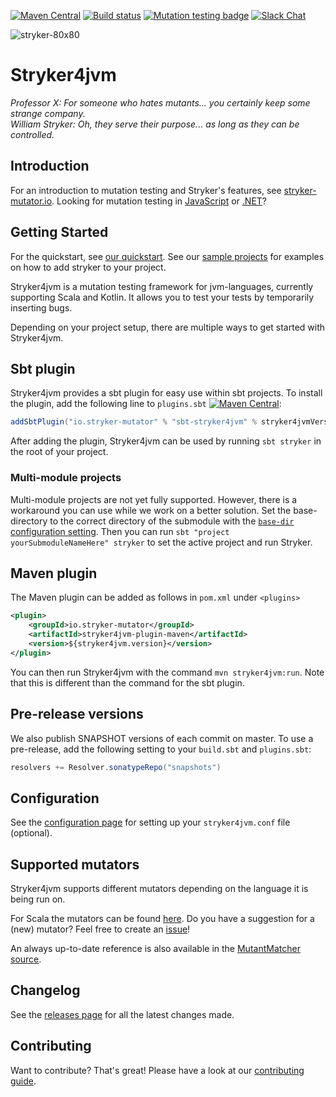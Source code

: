 [![Maven Central](https://img.shields.io/maven-central/v/io.stryker-mutator/stryker4s-core_2.12.svg?label=Maven%20Central&colorB=brightgreen)](https://search.maven.org/search?q=g:io.stryker-mutator)
[![Build status](https://github.com/stryker-mutator/stryker4s/workflows/CI/badge.svg)](https://github.com/stryker-mutator/stryker4s/actions)
[![Mutation testing badge](https://img.shields.io/endpoint?style=flat&url=https%3A%2F%2Fbadge-api.stryker-mutator.io%2Fgithub.com%2Fstryker-mutator%2Fstryker4s%2Fmaster)](https://dashboard.stryker-mutator.io/reports/github.com/stryker-mutator/stryker4s/master)
[![Slack Chat](https://img.shields.io/badge/slack-chat-brightgreen.svg?logo=slack)](https://join.slack.com/t/stryker-mutator/shared_invite/enQtOTUyMTYyNTg1NDQ0LTU4ODNmZDlmN2I3MmEyMTVhYjZlYmJkOThlNTY3NTM1M2QxYmM5YTM3ODQxYmJjY2YyYzllM2RkMmM1NjNjZjM)

![stryker-80x80](https://user-images.githubusercontent.com/10114577/59962899-d26b8d00-94eb-11e9-8e31-18b3d8d96fd3.png)

# Stryker4jvm

_Professor X: For someone who hates mutants... you certainly keep some strange company._  
_William Stryker: Oh, they serve their purpose... as long as they can be controlled._

## Introduction

For an introduction to mutation testing and Stryker's features, see [stryker-mutator.io](https://stryker-mutator.io/). Looking for mutation testing in [JavaScript](https://github.com/stryker-mutator/stryker) or [.NET](https://github.com/stryker-mutator/stryker-net)?

## Getting Started

For the quickstart, see [our  quickstart](docs/getting-started.md).
See our [sample projects](sample-projects) for examples on how to add stryker to your project.

Stryker4jvm is a mutation testing framework for jvm-languages, currently supporting Scala and Kotlin. It allows you to test your tests by temporarily inserting bugs. 

Depending on your project setup, there are multiple ways to get started with Stryker4jvm.

## Sbt plugin

Stryker4jvm provides a sbt plugin for easy use within sbt projects. To install the plugin, add the following line to `plugins.sbt` [![Maven Central](https://img.shields.io/maven-central/v/io.stryker-mutator/stryker4s-core_2.12.svg?label=Maven%20Central&colorB=brightgreen)](https://search.maven.org/artifact/io.stryker-mutator/sbt-stryker4s):

```scala
addSbtPlugin("io.stryker-mutator" % "sbt-stryker4jvm" % stryker4jvmVersion)
```

After adding the plugin, Stryker4jvm can be used by running `sbt stryker` in the root of your project.

### Multi-module projects

Multi-module projects are not yet fully supported. However, there is a workaround you can use while we work on a better solution. Set the base-directory to the correct directory of the submodule with the [`base-dir` configuration setting](https://stryker-mutator.io/docs/stryker4s/configuration#base-dir-string). Then you can run `sbt "project yourSubmoduleNameHere" stryker` to set the active project and run Stryker.

## Maven plugin

The Maven plugin can be added as follows in `pom.xml` under `<plugins>` 

[comment]: <> (todo: update link)
[comment]: <> ([![Maven Central]&#40;https://img.shields.io/maven-central/v/io.stryker-mutator/stryker4s-core_2.12.svg?label=Maven%20Central&colorB=brightgreen&#41;]&#40;https://search.maven.org/artifact/io.stryker-mutator/stryker4s-maven-plugin&#41;:)

```xml
<plugin>
    <groupId>io.stryker-mutator</groupId>
    <artifactId>stryker4jvm-plugin-maven</artifactId>
    <version>${stryker4jvm.version}</version>
</plugin>
```

You can then run Stryker4jvm with the command `mvn stryker4jvm:run`. Note that this is different than the command for the sbt plugin.

## Pre-release versions

We also publish SNAPSHOT versions of each commit on master. To use a pre-release, add the following setting to your `build.sbt` and `plugins.sbt`:

```scala
resolvers += Resolver.sonatypeRepo("snapshots")
```

[comment]: <> (todo: update the link from stryker4s-core to stryker4jvm)
[comment]: <> (Then replace the Stryker4s version with this version: [![Sonatype Nexus &#40;Snapshots&#41;]&#40;https://img.shields.io/nexus/s/https/oss.sonatype.org/io.stryker-mutator/stryker4s-core_2.12.svg&#41;]&#40;https://oss.sonatype.org/content/repositories/snapshots/io/stryker-mutator/&#41;.)

## Configuration

See the [configuration page](docs/configuration.md) for setting up your `stryker4jvm.conf` file (optional).

## Supported mutators

Stryker4jvm supports different mutators depending on the language it is being run on. 

For Scala the mutators can be found  [here](https://stryker-mutator.io/docs/mutation-testing-elements/supported-mutators/).
Do you have a suggestion for a (new) mutator? Feel free to create an [issue](https://github.com/stryker-mutator/stryker4s/issues/new)!

An always up-to-date reference is also available in the [MutantMatcher source](stryker4jvm-mutator-scala/src/main/scala/stryker4jvm/mutator/scala/MutantMatcher.scala).

## Changelog

See the [releases page](https://github.com/stryker-mutator/stryker4jvm/releases) for all the latest changes made.

## Contributing

Want to contribute? That's great! Please have a look at our [contributing guide](docs/contributing.md).
